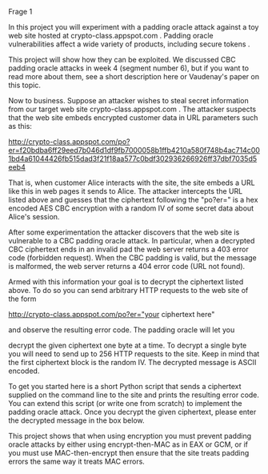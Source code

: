 Frage 1

In this project you will experiment with a padding oracle attack against a toy web site hosted at  crypto-class.appspot.com .  Padding oracle vulnerabilities affect a wide variety of products, including secure tokens .

This project will show how they can be exploited.   We discussed CBC padding oracle attacks in week 4 (segment number 6), but if you want to read more about them, see a short description here or Vaudenay's paper on this topic.

Now to business.    Suppose an attacker wishes to steal secret information from our target web site  crypto-class.appspot.com . The attacker suspects that the web site embeds encrypted customer data in URL parameters such as this:

http://crypto-class.appspot.com/po?er=f20bdba6ff29eed7b046d1df9fb7000058b1ffb4210a580f748b4ac714c001bd4a61044426fb515dad3f21f18aa577c0bdf302936266926ff37dbf7035d5eeb4

That is, when customer Alice interacts with the site, the site embeds a URL like this in web pages it sends to Alice.  The attacker intercepts the URL listed above and guesses that the ciphertext following the "po?er=" is a hex encoded AES CBC encryption with a random IV of some secret data about Alice's session.

After some experimentation the attacker discovers that the web site is vulnerable to a CBC padding oracle attack. In particular, when a decrypted CBC ciphertext ends in an invalid pad the web server returns a 403 error code (forbidden request). When the CBC padding is valid, but the message is malformed, the web server returns a 404 error code (URL not found).

Armed with this information your goal is to decrypt the ciphertext listed above.  To do so you can send arbitrary HTTP requests to the web site of the form

http://crypto-class.appspot.com/po?er="your ciphertext here"

and observe the resulting error code.  The padding oracle will let you

decrypt the given ciphertext one byte at a time.   To decrypt a single byte you will need to send up to 256 HTTP requests to the site.  Keep in mind that the first ciphertext block is the random IV. The decrypted message is ASCII encoded.

To get you started here is a  short Python script  that sends a ciphertext supplied on the command line to the site and prints the resulting error code.  You can extend this script (or write one from scratch) to implement the padding oracle attack.  Once you decrypt the given ciphertext, please enter the decrypted message in the box below.   

This project shows that when using encryption you must prevent padding oracle attacks by either using encrypt-then-MAC as in EAX or GCM, or if you must use MAC-then-encrypt then ensure that the site treats padding errors the same way it treats MAC errors.
